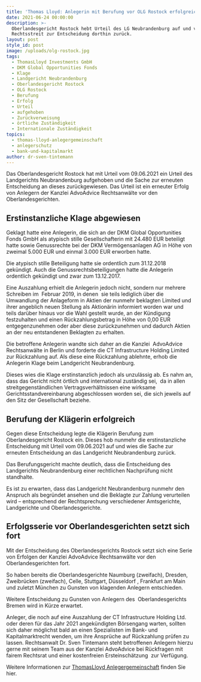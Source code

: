 ```yaml
---
title: 'Thomas Lloyd: Anlegerin mit Berufung vor OLG Rostock erfolgreich  '
date: 2021-06-24 00:00:00
description: >-
  Oberlandesgericht Rostock hebt Urteil des LG Neubrandenburg auf und verweist
  Rechtsstreit zur Entscheidung dorthin zurück. 
layout: post
style_id: post
image: /uploads/olg-rostock.jpg
tags:
  - ThomasLloyd Investments GmbH
  - DKM Global Opportunities Fonds
  - Klage
  - Landgericht Neubrandenburg
  - Oberlandesgericht Rostock
  - OLG Rostock
  - Berufung
  - Erfolg
  - Urteil
  - aufgehoben
  - Zurückverweisung
  - örtliche Zuständigkeit
  - Internationale Zuständigkeit
topics:
  - thomas-lloyd-anlegergemeinschaft
  - anlegerschutz
  - bank-und-kapitalmarkt
author: dr-sven-tintemann
---
```

Das Oberlandesgericht Rostock hat mit Urteil vom 09.06.2021 ein Urteil des Landgerichts Neubrandenburg aufgehoben und die Sache zur erneuten Entscheidung an dieses zurückgewiesen. Das Urteil ist ein erneuter Erfolg von Anlegern der Kanzlei AdvoAdvice Rechtsanwälte vor den Oberlandesgerichten.&nbsp;

## Erstinstanzliche Klage abgewiesen&nbsp;

Geklagt hatte eine Anlegerin, die sich an der DKM Global Opportunities Fonds GmbH als atypisch stille Gesellschafterin mit 24.480 EUR beteiligt hatte sowie Genussrechte bei der DKM Vermögensanlagen AG in Höhe von zweimal 5.000 EUR und einmal 3.000 EUR erworben hatte.&nbsp;&nbsp;

Die atypisch stille Beteiligung hatte sie ordentlich zum 31.12.2018&nbsp; gekündigt. Auch die Genussrechtsbeteiligungen hatte die Anlegerin ordentlich gekündigt und zwar zum 13.12.2017.

Eine Auszahlung erhielt die Anlegerin jedoch nicht, sondern nur mehrere Schreiben im&nbsp; Februar 2019, in denen&nbsp; sie teils lediglich über die Umwandlung der Anlageform in Aktien der nunmehr beklagten Limited und ihrer angeblich neuen Stellung als Aktionärin informiert worden war und teils darüber hinaus vor die Wahl gestellt wurde, an der Kündigung festzuhalten und einen Rückzahlungsbetrag in Höhe von 0,00 EUR entgegenzunehmen oder aber diese zurückzunehmen und dadurch Aktien an der neu entstandenen Beklagten zu erhalten.&nbsp;&nbsp;

Die betroffene Anlegerin wandte sich daher an die Kanzlei&nbsp; AdvoAdvice&nbsp; Rechtsanwälte in Berlin und forderte die CT Infrastructure Holding Limited zur Rückzahlung auf. Als diese eine Rückzahlung ablehnte, erhob die Anlegerin Klage beim Landgericht Neubrandenburg.&nbsp;

Dieses wies die Klage erstinstanzlich jedoch als unzulässig ab. Es nahm an, dass das Gericht nicht örtlich und international zuständig sei,&nbsp; da in allen streitgegenständlichen Vertragsverhältnissen eine wirksame Gerichtsstandvereinbarung abgeschlossen worden sei, die sich jeweils auf den Sitz der Gesellschaft beziehe.&nbsp;&nbsp;

## Berufung der Klägerin erfolgreich&nbsp;

Gegen diese Entscheidung legte die Klägerin Berufung zum Oberlandesgericht Rostock ein. Dieses hob nunmehr die erstinstanzliche Entscheidung mit Urteil vom 09.06.2021 auf und wies die Sache zur erneuten Entscheidung an das Landgericht Neubrandenburg zurück.&nbsp;

Das Berufungsgericht machte deutlich, dass die Entscheidung des Landgerichts Neubrandenburg einer rechtlichen Nachprüfung nicht standhalte. &nbsp;

Es ist zu erwarten, dass das Landgericht Neubrandenburg nunmehr den Anspruch als begründet ansehen und die Beklagte zur Zahlung verurteilen wird – entsprechend der Rechtsprechung verschiedener Amtsgerichte, Landgerichte und Oberlandesgerichte.&nbsp;&nbsp;

## Erfolgsserie vor Oberlandesgerichten setzt sich fort&nbsp;

Mit der Entscheidung des Oberlandesgerichts Rostock setzt sich eine Serie von Erfolgen der Kanzlei AdvoAdvice Rechtsanwälte vor den Oberlandesgerichten fort. &nbsp;

So haben bereits die Oberlandesgerichte Naumburg (zweifach), Dresden, Zweibrücken (zweifach), Celle, Stuttgart, Düsseldorf , Frankfurt am Main und zuletzt München zu Gunsten von klagenden Anlegern entschieden. &nbsp;

Weitere Entscheidung zu Gunsten von Anlegern des&nbsp; Oberlandesgerichts&nbsp; Bremen wird in Kürze erwartet.

Anleger, die noch auf eine Auszahlung der CT Infrastructure Holding Ltd. oder deren für das Jahr 2021 angekündigten Börsengang warten, sollten sich daher möglichst bald an einen Spezialisten im Bank- und Kapitalmarktrecht wenden, um ihre Ansprüche auf Rückzahlung prüfen zu lassen. Rechtsanwalt Dr. Sven Tintemann steht betroffenen Anlegern hierzu gerne mit seinem Team aus der Kanzlei AdvoAdvice bei Rückfragen mit fairem Rechtsrat und einer kostenfreien Ersteinschätzung&nbsp; zur Verfügung. &nbsp;

Weitere Informationen zur [ThomasLloyd Anlegergemeinschaft](/themen/thomas-lloyd-anlegergemeinschaft/) finden Sie hier.&nbsp;